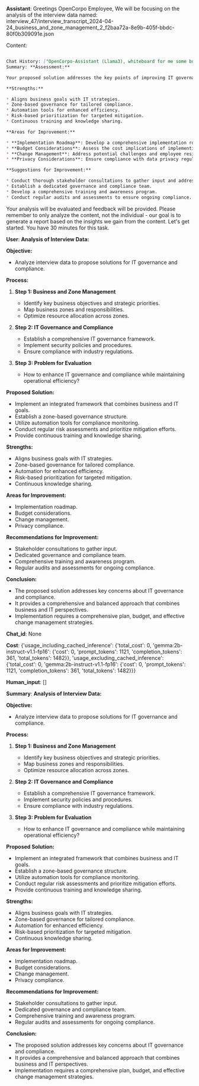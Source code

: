 **Assistant**: Greetings OpenCorpo Employee, We will be focusing on the analysis of the interview data named: interview_47/interview_transcript_2024-04-24_business_and_zone_management_2_f2baa72a-8e9b-405f-bbdc-80f0b309091e.json 


 Content: 

 ```md

 Chat History: ["OpenCorpo-Assistant (Llama3), whiteboard for me some business and zone management. Propose a solution for IT governance and compliance. I will evaluate your answers and give my feedback, then propose a problem to you. You will answer and I will evaluate. Let's now begin. You have 30 minutes.", '**Step 1: Business and Zone Management**\n\n* Identify key business objectives and strategic priorities.\n* Map business zones and responsibilities.\n* Optimize resource allocation across zones.\n\n**Step 2: IT Governance and Compliance**\n\n* Establish comprehensive IT governance framework.\n* Implement security policies and procedures.\n* Ensure compliance with industry regulations.\n\n**Step 3: Problem for Evaluation**\n\n* How to enhance IT governance and compliance while maintaining operational efficiency?\n\n**Time Limit: 30 minutes**', "Thank you for the task!\n\nHere's my attempt at proposing a solution:\n\n**Solution Proposal**\n\nTo enhance IT governance and compliance while maintaining operational efficiency, I recommend implementing an integrated framework that combines business and IT goals. This can be achieved through the following steps:\n\n1. **Business-IT Alignment**: Establish clear communication channels between business leaders and IT teams to ensure alignment of IT strategies with business objectives.\n2. **Zone-based Governance**: Implement a zone-based governance structure, where each zone has its own governance board, consisting of business stakeholders, IT representatives, and compliance experts. This will enable zone-level decision-making, resource allocation, and issue resolution.\n3. **Automated Compliance Monitoring**: Utilize automation tools to monitor and report on compliance with industry regulations, reducing the risk of non-compliance and improving overall efficiency.\n4. **Risk-based Prioritization**: Conduct regular risk assessments to identify potential security threats and prioritize mitigation efforts accordingly.\n5. **Continuous Training and Education**: Provide regular training sessions for IT staff and business stakeholders on IT governance, compliance, and security best practices.\n\n**Benefits**:\n\n* Improved alignment between business and IT goals\n* Enhanced transparency and accountability at the zone level\n* Reduced risk of non-compliance and improved regulatory reporting\n* Increased operational efficiency through automation and prioritization\n* Improved employee skills and knowledge in IT governance and compliance\n\nWhat do you think? Is this a good starting point, or would you like me to revise anything?", '**Assessment:**\n\nYour proposed solution addresses the key points of improving IT governance and compliance. It provides a comprehensive and balanced approach that encompasses both business and IT perspectives.\n\n**Strengths:**\n\n* Aligns business goals with IT strategies.\n* Zone-based governance for tailored compliance.\n* Automation tools for enhanced efficiency.\n* Risk-based prioritization for targeted mitigation.\n* Continuous training and knowledge sharing.\n\n**Areas for Improvement:**\n\n* **Implementation Roadmap**: Develop a comprehensive implementation roadmap to ensure a smooth transition.\n* **Budget Considerations**: Assess the cost implications of implementing the proposed solution.\n* **Change Management**: Address potential challenges and employee resistance during the implementation process.\n* **Privacy Considerations**: Ensure compliance with data privacy regulations.\n\n**Suggestions for Improvement:**\n\n* Conduct thorough stakeholder consultations to gather input and address concerns.\n* Establish a dedicated governance and compliance team.\n* Develop a comprehensive training and awareness program.\n* Conduct regular audits and assessments to ensure ongoing compliance.'] 
 Summary: **Assessment:**

Your proposed solution addresses the key points of improving IT governance and compliance. It provides a comprehensive and balanced approach that encompasses both business and IT perspectives.

**Strengths:**

* Aligns business goals with IT strategies.
* Zone-based governance for tailored compliance.
* Automation tools for enhanced efficiency.
* Risk-based prioritization for targeted mitigation.
* Continuous training and knowledge sharing.

**Areas for Improvement:**

* **Implementation Roadmap**: Develop a comprehensive implementation roadmap to ensure a smooth transition.
* **Budget Considerations**: Assess the cost implications of implementing the proposed solution.
* **Change Management**: Address potential challenges and employee resistance during the implementation process.
* **Privacy Considerations**: Ensure compliance with data privacy regulations.

**Suggestions for Improvement:**

* Conduct thorough stakeholder consultations to gather input and address concerns.
* Establish a dedicated governance and compliance team.
* Develop a comprehensive training and awareness program.
* Conduct regular audits and assessments to ensure ongoing compliance. 
``` 


 Your analysis will be evaluated and feedback will be provided. Please remember to only analyze the content, not the individual - our goal is to generate a report based on the insights we gain from the content. Let's get started. You have 30 minutes for this task.

**User**: **Analysis of Interview Data:**

**Objective:**
- Analyze interview data to propose solutions for IT governance and compliance.

**Process:**
1. **Step 1: Business and Zone Management**
    - Identify key business objectives and strategic priorities.
    - Map business zones and responsibilities.
    - Optimize resource allocation across zones.


2. **Step 2: IT Governance and Compliance**
    - Establish a comprehensive IT governance framework.
    - Implement security policies and procedures.
    - Ensure compliance with industry regulations.


3. **Step 3: Problem for Evaluation**
    - How to enhance IT governance and compliance while maintaining operational efficiency?


**Proposed Solution:**
- Implement an integrated framework that combines business and IT goals.
- Establish a zone-based governance structure.
- Utilize automation tools for compliance monitoring.
- Conduct regular risk assessments and prioritize mitigation efforts.
- Provide continuous training and knowledge sharing.


**Strengths:**
- Aligns business goals with IT strategies.
- Zone-based governance for tailored compliance.
- Automation for enhanced efficiency.
- Risk-based prioritization for targeted mitigation.
- Continuous knowledge sharing.


**Areas for Improvement:**
- Implementation roadmap.
- Budget considerations.
- Change management.
- Privacy compliance.

**Recommendations for Improvement:**
- Stakeholder consultations to gather input.
- Dedicated governance and compliance team.
- Comprehensive training and awareness program.
- Regular audits and assessments for ongoing compliance.


**Conclusion:**
- The proposed solution addresses key concerns about IT governance and compliance.
- It provides a comprehensive and balanced approach that combines business and IT perspectives.
- Implementation requires a comprehensive plan, budget, and effective change management strategies.

**Chat_id**: None

**Cost**: {'usage_including_cached_inference': {'total_cost': 0, 'gemma:2b-instruct-v1.1-fp16': {'cost': 0, 'prompt_tokens': 1121, 'completion_tokens': 361, 'total_tokens': 1482}}, 'usage_excluding_cached_inference': {'total_cost': 0, 'gemma:2b-instruct-v1.1-fp16': {'cost': 0, 'prompt_tokens': 1121, 'completion_tokens': 361, 'total_tokens': 1482}}}

**Human_input**: []

**Summary**: **Analysis of Interview Data:**

**Objective:**
- Analyze interview data to propose solutions for IT governance and compliance.

**Process:**
1. **Step 1: Business and Zone Management**
    - Identify key business objectives and strategic priorities.
    - Map business zones and responsibilities.
    - Optimize resource allocation across zones.


2. **Step 2: IT Governance and Compliance**
    - Establish a comprehensive IT governance framework.
    - Implement security policies and procedures.
    - Ensure compliance with industry regulations.


3. **Step 3: Problem for Evaluation**
    - How to enhance IT governance and compliance while maintaining operational efficiency?


**Proposed Solution:**
- Implement an integrated framework that combines business and IT goals.
- Establish a zone-based governance structure.
- Utilize automation tools for compliance monitoring.
- Conduct regular risk assessments and prioritize mitigation efforts.
- Provide continuous training and knowledge sharing.


**Strengths:**
- Aligns business goals with IT strategies.
- Zone-based governance for tailored compliance.
- Automation for enhanced efficiency.
- Risk-based prioritization for targeted mitigation.
- Continuous knowledge sharing.


**Areas for Improvement:**
- Implementation roadmap.
- Budget considerations.
- Change management.
- Privacy compliance.

**Recommendations for Improvement:**
- Stakeholder consultations to gather input.
- Dedicated governance and compliance team.
- Comprehensive training and awareness program.
- Regular audits and assessments for ongoing compliance.


**Conclusion:**
- The proposed solution addresses key concerns about IT governance and compliance.
- It provides a comprehensive and balanced approach that combines business and IT perspectives.
- Implementation requires a comprehensive plan, budget, and effective change management strategies.

